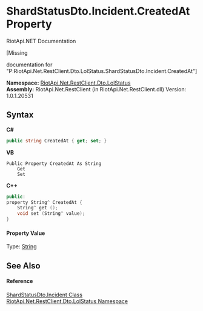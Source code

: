 # ShardStatusDto.Incident.CreatedAt Property 
RiotApi.NET Documentation 

\[Missing <summary> documentation for "P:RiotApi.Net.RestClient.Dto.LolStatus.ShardStatusDto.Incident.CreatedAt"\]

**Namespace:**&nbsp;<a href="66f53e8a-3927-5030-7a13-b2f33de3f826">RiotApi.Net.RestClient.Dto.LolStatus</a><br />**Assembly:**&nbsp;RiotApi.Net.RestClient (in RiotApi.Net.RestClient.dll) Version: 1.0.1.20531

## Syntax

**C#**<br />
``` C#
public string CreatedAt { get; set; }
```

**VB**<br />
``` VB
Public Property CreatedAt As String
	Get
	Set
```

**C++**<br />
``` C++
public:
property String^ CreatedAt {
	String^ get ();
	void set (String^ value);
}
```


#### Property Value
Type: <a href="http://msdn2.microsoft.com/en-us/library/s1wwdcbf" target="_blank">String</a>

## See Also


#### Reference
<a href="797ad827-4085-1de1-b569-0c6b5140b0d7">ShardStatusDto.Incident Class</a><br /><a href="66f53e8a-3927-5030-7a13-b2f33de3f826">RiotApi.Net.RestClient.Dto.LolStatus Namespace</a><br />